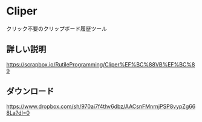 # Cliper
クリック不要のクリップボード履歴ツール

## 詳しい説明
https://scrapbox.io/RutileProgramming/Cliper%EF%BC%88VB%EF%BC%89

## ダウンロード
https://www.dropbox.com/sh/970ai7f4thv6dbz/AACsnFMnrnjPSP8vypZg668La?dl=0
